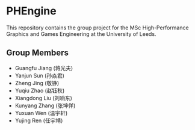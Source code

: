 # PHEngine

This repository contains the group project for the MSc High-Performance Graphics and Games Engineering at the University of Leeds.

## Group Members
- Guangfu Jiang (蒋光夫)
- Yanjun Sun (孙焱君)
- Zheng Jing (敬铮)
- Yuqiu Zhao (赵钰秋)
- Xiangdong Liu (刘响东)
- Kunyang Zhang (张坤佯)
- Yuxuan Wen (温宇轩)
- Yujing Ren (任宇靖)

